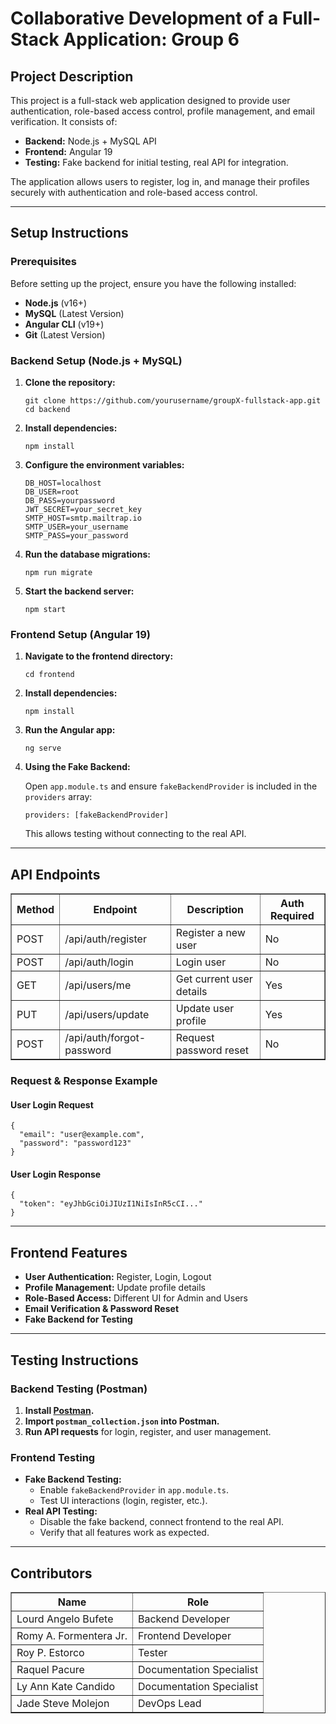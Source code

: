<h1>Collaborative Development of a Full-Stack Application: Group 6</h1>

<h2>Project Description</h2>
<p>This project is a full-stack web application designed to provide user authentication, role-based access control, profile management, and email verification. It consists of:</p>
<ul>
  <li><strong>Backend:</strong> Node.js + MySQL API</li>
  <li><strong>Frontend:</strong> Angular 19</li>
  <li><strong>Testing:</strong> Fake backend for initial testing, real API for integration.</li>
</ul>
<p>The application allows users to register, log in, and manage their profiles securely with authentication and role-based access control.</p>

<hr>

<h2>Setup Instructions</h2>

<h3>Prerequisites</h3>
<p>Before setting up the project, ensure you have the following installed:</p>
<ul>
  <li><strong>Node.js</strong> (v16+)</li>
  <li><strong>MySQL</strong> (Latest Version)</li>
  <li><strong>Angular CLI</strong> (v19+)</li>
  <li><strong>Git</strong> (Latest Version)</li>
</ul>

<h3>Backend Setup (Node.js + MySQL)</h3>
<ol>
  <li><strong>Clone the repository:</strong>
    <pre><code>git clone https://github.com/yourusername/groupX-fullstack-app.git
cd backend</code></pre>
  </li>
  <li><strong>Install dependencies:</strong>
    <pre><code>npm install</code></pre>
  </li>
  <li><strong>Configure the environment variables:</strong>
    <pre><code>DB_HOST=localhost
DB_USER=root
DB_PASS=yourpassword
JWT_SECRET=your_secret_key
SMTP_HOST=smtp.mailtrap.io
SMTP_USER=your_username
SMTP_PASS=your_password</code></pre>
  </li>
  <li><strong>Run the database migrations:</strong>
    <pre><code>npm run migrate</code></pre>
  </li>
  <li><strong>Start the backend server:</strong>
    <pre><code>npm start</code></pre>
  </li>
</ol>

<h3>Frontend Setup (Angular 19)</h3>
<ol>
  <li><strong>Navigate to the frontend directory:</strong>
    <pre><code>cd frontend</code></pre>
  </li>
  <li><strong>Install dependencies:</strong>
    <pre><code>npm install</code></pre>
  </li>
  <li><strong>Run the Angular app:</strong>
    <pre><code>ng serve</code></pre>
  </li>
  <li><strong>Using the Fake Backend:</strong>
    <p>Open <code>app.module.ts</code> and ensure <code>fakeBackendProvider</code> is included in the <code>providers</code> array:</p>
    <pre><code>providers: [fakeBackendProvider]</code></pre>
    <p>This allows testing without connecting to the real API.</p>
  </li>
</ol>

<hr>

<h2>API Endpoints</h2>
<table border="1">
  <tr>
    <th>Method</th>
    <th>Endpoint</th>
    <th>Description</th>
    <th>Auth Required</th>
  </tr>
  <tr>
    <td>POST</td>
    <td>/api/auth/register</td>
    <td>Register a new user</td>
    <td>No</td>
  </tr>
  <tr>
    <td>POST</td>
    <td>/api/auth/login</td>
    <td>Login user</td>
    <td>No</td>
  </tr>
  <tr>
    <td>GET</td>
    <td>/api/users/me</td>
    <td>Get current user details</td>
    <td>Yes</td>
  </tr>
  <tr>
    <td>PUT</td>
    <td>/api/users/update</td>
    <td>Update user profile</td>
    <td>Yes</td>
  </tr>
  <tr>
    <td>POST</td>
    <td>/api/auth/forgot-password</td>
    <td>Request password reset</td>
    <td>No</td>
  </tr>
</table>

<h3>Request & Response Example</h3>
<h4>User Login Request</h4>
<pre><code>{
  "email": "user@example.com",
  "password": "password123"
}</code></pre>
<h4>User Login Response</h4>
<pre><code>{
  "token": "eyJhbGciOiJIUzI1NiIsInR5cCI..."
}</code></pre>

<hr>

<h2>Frontend Features</h2>
<ul>
  <li><strong>User Authentication:</strong> Register, Login, Logout</li>
  <li><strong>Profile Management:</strong> Update profile details</li>
  <li><strong>Role-Based Access:</strong> Different UI for Admin and Users</li>
  <li><strong>Email Verification & Password Reset</strong></li>
  <li><strong>Fake Backend for Testing</strong></li>
</ul>

<hr>

<h2>Testing Instructions</h2>

<h3>Backend Testing (Postman)</h3>
<ol>
  <li><strong>Install <a href="https://www.postman.com/">Postman</a>.</strong></li>
  <li><strong>Import <code>postman_collection.json</code> into Postman.</strong></li>
  <li><strong>Run API requests</strong> for login, register, and user management.</li>
</ol>

<h3>Frontend Testing</h3>
<ul>
  <li><strong>Fake Backend Testing:</strong>
    <ul>
      <li>Enable <code>fakeBackendProvider</code> in <code>app.module.ts</code>.</li>
      <li>Test UI interactions (login, register, etc.).</li>
    </ul>
  </li>
  <li><strong>Real API Testing:</strong>
    <ul>
      <li>Disable the fake backend, connect frontend to the real API.</li>
      <li>Verify that all features work as expected.</li>
    </ul>
  </li>
</ul>

<hr>

<h2>Contributors</h2>
<table border="1">
  <tr>
    <th>Name</th>
    <th>Role</th>
  </tr>
  <tr>
    <td>Lourd Angelo Bufete</td>
    <td>Backend Developer</td>
  </tr>
  <tr>
    <td>Romy A. Formentera Jr.</td>
    <td>Frontend Developer</td>
  </tr>
  <tr>
    <td>Roy P. Estorco</td>
    <td>Tester</td>
  </tr>
  <tr>
    <td>Raquel Pacure</td>
    <td>Documentation Specialist</td>
  </tr>
  <tr>
    <td>Ly Ann Kate Candido</td>
    <td>Documentation Specialist</td>
<tr>
<td>Jade Steve Molejon</td>
    <td>DevOps Lead</td>
</tr>
  </tr>
</table>